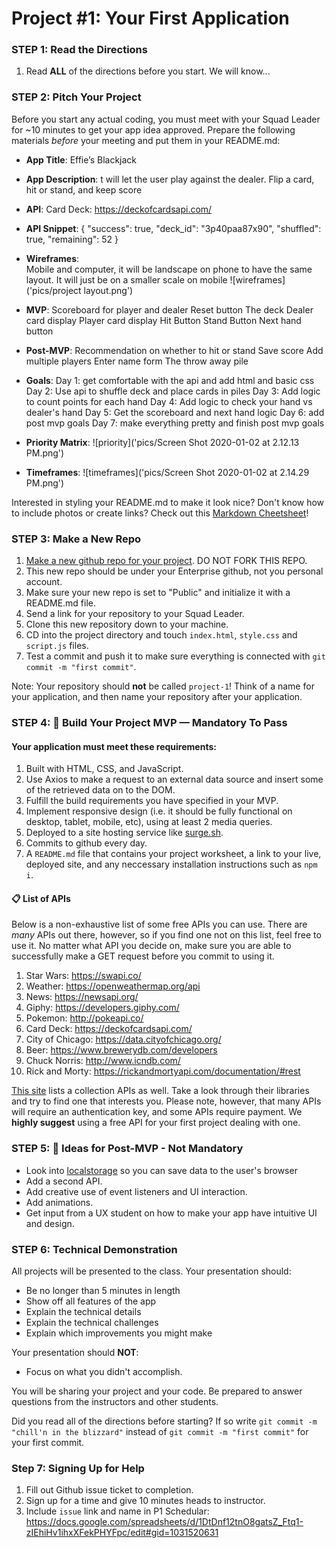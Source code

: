 
# Project #1: Your First Application

### STEP 1: Read the Directions
1) Read **ALL** of the directions before you start. We will know...

### STEP 2: Pitch Your Project
Before you start any actual coding, you must meet with your Squad Leader for ~10 minutes to get your app idea approved. Prepare the following materials _before_ your meeting and put them in your README.md:
- **App Title**: Effie’s Blackjack
- **App Description**: t will let the user play against the dealer. Flip a card, hit or stand, and keep score
- **API**: Card Deck: https://deckofcardsapi.com/
- **API Snippet**: {
    "success": true,
    "deck_id": "3p40paa87x90",
    "shuffled": true,
    "remaining": 52
}

- **Wireframes**:  
Mobile and computer, it will be landscape on phone to have the same layout. It will just be on a smaller scale on mobile
![wireframes]('pics/project layout.png')
- **MVP**: 
Scoreboard for player and dealer
Reset button
The deck
Dealer card display
Player card display
Hit Button
Stand Button
Next hand button

- **Post-MVP**: 
Recommendation on whether to hit or stand
Save score
Add multiple players
Enter name form
The throw away pile

- **Goals**: 
Day 1: get comfortable with the api and add html and basic css
Day 2: Use api to shuffle deck and place cards in piles 
Day 3: Add logic to count points for each hand
Day 4: Add logic to check your hand vs  dealer's hand
Day 5: Get the scoreboard and next hand logic
Day 6: add post mvp goals
Day 7: make everything pretty and finish post mvp goals

- **Priority Matrix**: 
![priority]('pics/Screen Shot 2020-01-02 at 2.12.13 PM.png')
- **Timeframes**: 
![timeframes]('pics/Screen Shot 2020-01-02 at 2.14.29 PM.png')

Interested in styling your README.md to make it look nice? Don't know how to include photos or create links? Check out this [Markdown Cheetsheet](https://github.com/adam-p/markdown-here/wiki/Markdown-Cheatsheet)!

### STEP 3: Make a New Repo
1. [Make a new github repo for your project](https://help.github.com/articles/create-a-repo/). DO NOT FORK THIS REPO. 
2. This new repo should be under your Enterprise github, not you personal account.
2. Make sure your new repo is set to "Public" and initialize it with a README.md file.
3. Send a link for your repository to your Squad Leader.
4. Clone this new repository down to your machine.
5. CD into the project directory and touch ```index.html```, ```style.css``` and ```script.js``` files.
6. Test a commit and push it to make sure everything is connected with ```git commit -m "first commit"```.

Note: Your repository should **not** be called `project-1`! Think of a name for your application, and then name your repository after your application. 

### STEP 4: &#x1F534; Build Your Project MVP — Mandatory To Pass

#### Your application must meet these requirements:

  1. Built with HTML, CSS, and JavaScript.
  1. Use Axios to make a request to an external data source and insert some of the retrieved data on to the DOM.
  1. Fulfill the build requirements you have specified in your MVP.
  1. Implement responsive design (i.e. it should be fully functional on desktop, tablet, mobile, etc), using at least 2 media  queries.
  1. Deployed to a site hosting service like [surge.sh](https://surge.sh/).
  1. Commits to github every day.
  1. A `README.md` file that contains your project worksheet, a link to your live, deployed site, and any neccessary installation instructions such as ```npm i```.

#### 📋 List of APIs

Below is a non-exhaustive list of some free APIs you can use. There are _many_ APIs out there, however, so if you find one not on this list, feel free to use it. No matter what API you decide on, make sure you are able to successfully make a GET request before you commit to using it.

  1. Star Wars: https://swapi.co/
  1. Weather: https://openweathermap.org/api
  1. News: https://newsapi.org/
  1. Giphy: https://developers.giphy.com/
  1. Pokemon: http://pokeapi.co/
  1. Card Deck: https://deckofcardsapi.com/
  1. City of Chicago: https://data.cityofchicago.org/
  1. Beer: https://www.brewerydb.com/developers
  1. Chuck Norris: http://www.icndb.com/
  1. Rick and Morty: https://rickandmortyapi.com/documentation/#rest
  
[This site](https://github.com/toddmotto/public-apis) lists a collection APIs as well. Take a look through their libraries and try to find one that interests you. Please note, however, that many APIs will require an authentication key, and some APIs require payment. We **highly suggest** using a free API for your first project dealing with one.

### STEP 5: &#x1F535; Ideas for Post-MVP - Not Mandatory
- Look into [localstorage](https://developer.mozilla.org/en-US/docs/Web/API/Window/localStorage) so you can save data to the user's browser 
- Add a second API.
- Add creative use of event listeners and UI interaction.
- Add animations.
- Get input from a UX student on how to make your app have intuitive UI and design.

### STEP 6: Technical Demonstration

All projects will be presented to the class.  Your presentation should:

* Be no longer than 5 minutes in length
* Show off all features of the app
* Explain the technical details
* Explain the technical challenges
* Explain which improvements you might make

Your presentation should **NOT**:
* Focus on what you didn't accomplish.

You will be sharing your project and your code.  Be prepared to answer questions from the instructors and other students.

Did you read all of the directions before starting? If so write `git commit -m "chill'n in the blizzard"` instead of `git commit -m "first commit"` for your first commit.

### Step 7: Signing Up for Help

1. Fill out Github issue ticket to completion. 
2. Sign up for a time and give 10 minutes heads to instructor. 
3. Include `issue` link and name in P1 Schedular: https://docs.google.com/spreadsheets/d/1DtDnf12tnO8gatsZ_Ftq1-zIEhiHv1ihxXFekPHYFpc/edit#gid=1031520631